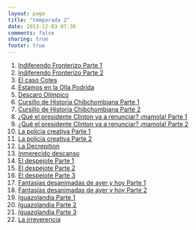 ```yaml
---
layout: page
title: "temporada 2"
date: 2013-12-03 07:30
comments: false
sharing: true
footer: true
---
```


<ol>
<li><a href="{{ root_url }}/indiferendo-fronterizo-parte-1">Indiferendo Fronterizo Parte 1</a></li>
<li><a href="{{ root_url }}/indiferendo-fronterizo-parte-2">Indiferendo Fronterizo Parte 2</a></li>
<li><a href="{{ root_url }}/el-caso-cotes">El caso Cotes</a></li>
<li><a href="{{ root_url }}/estamos-en-la-olla-podrida">Estamos en la Olla Podrida</a></li>
<li><a href="{{ root_url }}/descaro-olimpico">Descaro Olímpico</a></li>
<li><a href="{{ root_url }}/cursillo-de-historia-chibchombiana-parte-1">Cursillo de Historia Chibchombiana Parte 1</a></li>
<li><a href="{{ root_url }}/cursillo-de-historia-chibchombiana-parte-2">Cursillo de Historia Chibchombiana Parte 2</a></li>
<li><a href="{{ root_url }}/que-el-presidente-clinton-va-a-renunciar-mamola-parte-1">¿Qué el presidente Clinton va a renunciar? ¡mamola! Parte 1</a></li>
<li><a href="{{ root_url }}/que-el-presidente-clinton-va-a-renunciar-mamola-parte-2">¿Qué el presidente Clinton va a renunciar? ¡mamola! Parte 2</a></li>
<li><a href="{{ root_url }}/la-policia-creativa-parte-1">La policía creativa Parte 1</a></li>
<li><a href="{{ root_url }}/la-policia-creativa-parte-2">La policía creativa Parte 2</a></li>
<li><a href="{{ root_url }}/la-decrepition">La Decrepition</a></li>
<li><a href="{{ root_url }}/inmerecido-descanso">Inmerecido descanso</a></li>
<li><a href="{{ root_url }}/el-despejote-parte-1">El despejote Parte 1</a></li>
<li><a href="{{ root_url }}/el-despejote-parte-2">El despejote Parte 2</a></li>
<li><a href="{{ root_url }}/el-despejote-parte-3">El despejote Parte 3</a></li>
<li><a href="{{ root_url }}/fantasias-desanimadas-de-ayer-y-hoy-parte-1">Fantasías desanimadas de ayer y hoy Parte 1</a></li>
<li><a href="{{ root_url }}/fantasias-desanimadas-de-ayer-y-hoy-parte-2">Fantasías desanimadas de ayer y hoy Parte 2</a></li>
<li><a href="{{ root_url }}/iguazolandia-parte-1">Iguazolandia Parte 1</a></li>
<li><a href="{{ root_url }}/iguazolandia-parte-2">Iguazolandia Parte 2</a></li>
<li><a href="{{ root_url }}/iguazolandia-parte-3">Iguazolandia Parte 3</a></li>
<li><a href="{{ root_url }}/la-irreverencia">La irreverencia</a></li>
</ol> 
